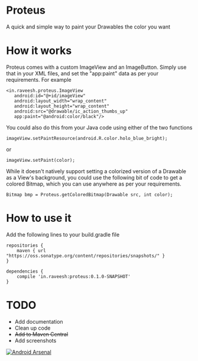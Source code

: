 # Proteus
A quick and simple way to paint your Drawables the color you want

# How it works
Proteus comes with a custom ImageView and an ImageButton. Simply use that in your XML files, and set the "app:paint" data as per your requirements. For example

    <in.raveesh.proteus.ImageView
       android:id="@+id/imageView"
       android:layout_width="wrap_content"
       android:layout_height="wrap_content"
       android:src="@drawable/ic_action_thumbs_up"
       app:paint="@android:color/black"/>

You could also do this from your Java code using either of the two functions

    imageView.setPaintResource(android.R.color.holo_blue_bright);

or

    imageView.setPaint(color);

While it doesn't natively support setting a colorized version of a Drawable as a View's background, you could use the following bit of code to get a colored Bitmap, which you can use anywhere as per your requirements.

    Bitmap bmp = Proteus.getColoredBitmap(Drawable src, int color);

# How to use it
Add the following lines to your build.gradle file

    repositories {
        maven { url "https://oss.sonatype.org/content/repositories/snapshots/" }
    }
    
    dependencies {
        compile 'in.raveesh:proteus:0.1.0-SNAPSHOT'
    }

# TODO
- Add documentation
- Clean up code
- ~~Add to Maven Central~~
- Add screenshots

[![Android Arsenal](https://img.shields.io/badge/Android%20Arsenal-Proteus-brightgreen.svg?style=flat)](http://android-arsenal.com/details/1/1709)
